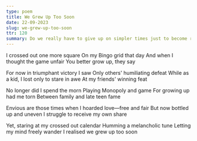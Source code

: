 ```yaml
---
type: poem
title: We Grew Up Too Soon
date: 22-09-2023
slug: we-grew-up-too-soon
ttr: 120
summary: Do we really have to give up on simpler times just to become responsible adults? 
---
```


I crossed out one more square
On my Bingo grid that day
And when I thought the game unfair
You better grow up, they say

For now in triumphant victory I saw
Only others' humiliating defeat
While as a kid, I lost only to stare in awe
At my friends' winning feat

No longer did I spend the morn
Playing Monopoly and game
For growing up had me torn
Between family and late teen fame

Envious are those times when
I hoarded love—free and fair
But now bottled up and uneven
I struggle to receive my own share

Yet, staring at my crossed out calendar
Humming a melancholic tune
Letting my mind freely wander
I realised we grew up too soon